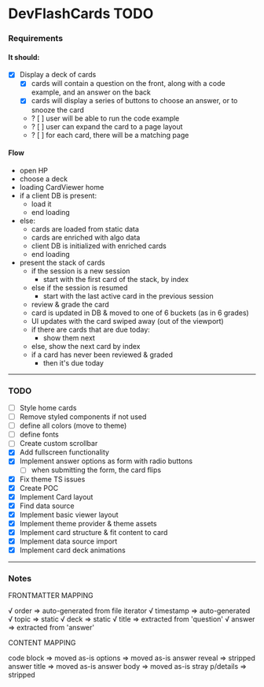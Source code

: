# DevFlashCards TODO

### Requirements

#### It should:

- [x] Display a deck of cards
  - [x] cards will contain a question on the front, along with a code example, and an answer on the back
  - [x] cards will display a series of buttons to choose an answer, or to snooze the card
  - ? [ ] user will be able to run the code example
  - ? [ ] user can expand the card to a page layout
  - ? [ ] for each card, there will be a matching page

#### Flow

- open HP
- choose a deck
- loading CardViewer home
- if a client DB is present:
  - load it
  - end loading
- else:
  - cards are loaded from static data
  - cards are enriched with algo data
  - client DB is initialized with enriched cards
  - end loading
- present the stack of cards
  - if the session is a new session
    - start with the first card of the stack, by index
  - else if the session is resumed
    - start with the last active card in the previous session
  - review & grade the card
  - card is updated in DB & moved to one of 6 buckets (as in 6 grades)
  - UI updates with the card swiped away (out of the viewport)
  - if there are cards that are due today:
    - show them next
  - else, show the next card by index
  - if a card has never been reviewed & graded
    - then it's due today

---

### TODO

- [ ] Style home cards
- [ ] Remove styled components if not used
- [ ] define all colors (move to theme)
- [ ] define fonts
- [ ] Create custom scrollbar
- [x] Add fullscreen functionality
- [x] Implement answer options as form with radio buttons
  - [ ] when submitting the form, the card flips
- [x] Fix theme TS issues
- [x] Create POC
- [x] Implement Card layout
- [x] Find data source
- [x] Implement basic viewer layout
- [x] Implement theme provider & theme assets
- [x] Implement card structure & fit content to card
- [x] Implement data source import
- [x] Implement card deck animations

---

### Notes

FRONTMATTER MAPPING

√ order => auto-generated from file iterator
√ timestamp => auto-generated
√ topic => static
√ deck => static
√ title => extracted from 'question'
√ answer => extracted from 'answer'

CONTENT MAPPING

code block => moved as-is
options => moved as-is
answer reveal => stripped
answer title => moved as-is
answer body => moved as-is
stray p/details => stripped
